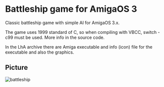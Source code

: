# Battleship game for AmigaOS 3

Classic battleship game with simple AI for AmigaOS 3.x.

The game uses 1999 standard of C, so when compiling with VBCC, switch -c99 must be used.
More info in the source code.

In the LhA archive there are Amiga executable and info (icon) file for the executable and also the graphics.

## Picture

![battleship](https://github.com/user-attachments/assets/dda534e7-5f5f-4d0e-9887-93ce49e793a5)
